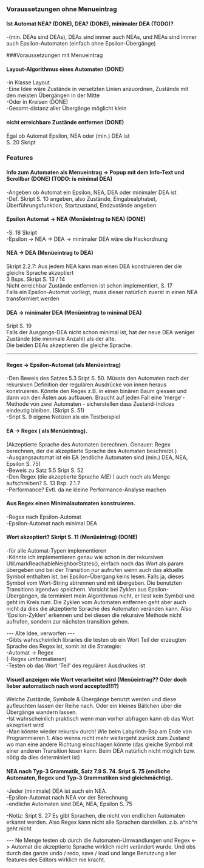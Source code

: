 ### Voraussetzungen ohne Menueintrag
#### Ist Automat NEA? (DONE), DEA? (DONE), minimaler DEA (TODO)?
-(min. DEAs sind DEAs), DEAs sind immer auch NEAs, und NEAs sind immer auch Epsilon-Automaten (einfach ohne Epsilon-Übergänge)  

###Voraussetzungen mit Menueintrag
#### Layout-Algorithmus eines Automaten (DONE)
-in Klasse Layout  
-Eine Idee wäre Zustände in versetzten Linien anzuordnen, Zustände mit den meisten Übergängen in der Mitte  
-Oder in Kreisen (DONE)  
-Gesamt-distanz aller Übergänge möglicht klein  

#### nicht erreichbare Zustände entfernen (DONE)
Egal ob Automat Epsilon, NEA oder (min.) DEA ist  
S. 20 Skript


### Features
#### Info zum Automaten als Menueintrag -> Popup mit dem Info-Text und Scrollbar (DONE) (TODO: is minimal DEA)
-Angeben ob Automat ein Epsilon, NEA, DEA oder minimaler DEA ist  
-Def. Skript S. 10 angeben, also Zustände, Eingabealphabet, Überführungsfunktion, Startzustand, Endzustände angeben  

#### Epsilon Automat -> NEA (Menüeintrag to NEA) (DONE)
-S. 18 Skript  
-Epsilon -> NEA -> DEA -> minimaler DEA wäre die Hackordnung  

#### NEA -> DEA (Menüeintrag to DEA)
Skript 2.2.7: Aus jedem NEA kann man einen DEA konstruieren der die gleiche Sprache akzeptiert  
3 Bsps. Skript S. 13 / 14  
Nicht erreichbar Zustände entfernen ist schon implementiert, S. 17  
Falls ein Epsilon-Automat vorliegt, muss dieser natürlich zuerst in einen NEA transformiert werden  

#### DEA -> minimaler DEA (Menüeintrag to minimal DEA)
Sript S. 19  
Falls der Ausgangs-DEA nicht schon minimal ist, hat der neue DEA weniger Zustände (die minimale Anzahl) als der alte.  
Die beiden DEAs akzeptieren die gleiche Sprache.  

------------------------------------------------------------------------------------------------------
#### Regex -> Epsilon-Automat (als Menüeintrag)
-Den Beweis des Satzes 5.3 Sript S. 50. Müsste den Automaten nach der rekursiven Definition der regulären Ausdrücke von innen
heraus konstruieren. Könnte den Regex z.B. in einen binären Baum giessen und dann von den Ästen aus aufbauen. Braucht auf jeden
Fall eine 'merge'-Methode von zwei Automaten - sicherstellen dass Zustand-Indices eindeutig bleiben. (Skript S. 51)  
-Sript S. 9 eigene Notizen als ein Testbeispiel  

#### EA -> Regex ( als Menüeintrag). 
(Akzeptierte Sprache des Automaten berechnen. Genauer: Regex berechnen, der die akzeptierte Sprache des Automaten beschreibt.)  
-Ausgangsautomat ist ein EA (endliche Automaten sind (min.) DEA, NEA, Epsilon S. 75)  
-Beweis zu Satz 5.5 Sript S. 52  
-Den Regex (die akzeptierte Sprache A(E) ) auch noch als Menge aufschreiben? S. 13 Bsp. 2.1.7  
-Performance? Evtl. da ne kleine Performance-Analyse machen  

#### Aus Regex einen Minimalautomaten konstruieren.
-Regex nach Epsilon-Automat  
-Epsilon-Automat nach minimal DEA  

#### Wort akzeptiert? Skript S. 11 (Menüeintrag) (DONE)
-für alle Automat-Typen implementieren  
-Könnte ich implementieren genau wie schon in der rekursiven Util.markReachableNeighborStates(), einfach noch das Wort als param übergeben und 
bei der Transition nur aufrufen wenn auch das aktuelle Symbol enthalten ist, bei Epsilon-Übergang keins lesen. Falls ja, dieses Symbol vom Wort-String
abtrennen und mit übergeben. Die benutzten Transitions irgendwo speichern. Vorsicht bei Zyklen aus Epsilon-Übergängen, da terminiert mein Algorithmus nicht,
er liest kein Symbol und geht im Kreis rum. Die Zyklen vom Automaten entfernen geht aber auch nicht da dies die akzeptierte Sprache des Automaten veränden
kann. Also 'Epsilon-Zyklen' erkennen und bei diesen die rekursive Methode nicht aufrufen, sondern zur nächsten transition gehen.  

--- Alte Idee, verworfen ---  
-Gibts wahrscheinlich libraries die testen ob ein Wort Teil der erzeugten Sprache des Regex ist, somit ist die Strategie:  
-Automat -> Regex  
(-Regex umformatieren)  
-Testen ob das Wort 'Teil' des regulären Ausdruckes ist  

#### Visuell anzeigen wie Wort verarbeitet wird (Menüeintrag?? Oder doch lieber automatisch nach word accepted!!!?)
Welche Zustände, Symbole & Übergänge benutzt werden und diese aufleuchten lassen der Reihe nach. Oder ein kleines Bällchen über die 
Übergänge wandern lassen.  
-Ist wahrscheinlich praktisch wenn man vorher abfragen kann ob das Wort akzeptiert wird  
-Man könnte wieder rekursiv durch! Wie beim Labyrinth-Bsp am Ende von Programmieren 1. Also wenns nicht mehr weitergeht zurück zum Zustand wo man
eine andere Richtung einschlagen könnte (das gleiche Symbol mit einer anderen Transition lesen kann.
Beim DEA natürlich nicht möglich bzw. nötig da dies determiniert ist)  

#### NEA nach Typ-3 Grammatik, Satz 7.9 S. 74. Sript S. 75 (endliche Automaten, Regex und Typ-3 Grammatiken sind gleichmächtig).
-Jeder (minimale) DEA ist auch ein NEA.  
-Epsilon-Automat nach NEA vor der Berechnung  
-endliche Automaten sind DEA, NEA, Epsilon S. 75  

-Notiz: Sript S. 27 Es gibt Sprachen, die nicht von endlichen Automaten erkannt werden. Also Regex kann nicht alle Sprachen darstellen.
z.b. a^nb^n geht nicht  
  

--- Ne Menge testen ob durch die Automaten-Umwandlungen und Regex <-> Automat die akzeptierte Sprache wirklich nicht verändert wurde. Und obs
durch das ganze undo / redo, save / load und lange Benutzung aller features des Editors wirklich nie kracht.